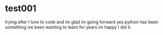 # test001
trying after 
I love to code and im glad im going forward 
yes
python has been something ive been wanting to learn for years
im happy I did it.